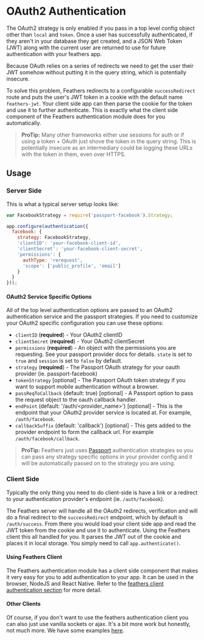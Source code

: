 # OAuth2 Authentication

The OAuth2 strategy is only enabled if you pass in a top level config object other than `local` and `token`. Once a user has successfully authenticated, if they aren't in your database they get created, and a JSON Web Token (JWT) along with the current user are returned to use for future authentication with your feathers app.

Because OAuth relies on a series of redirects we need to get the user their JWT somehow without putting it in the query string, which is potentially insecure.

To solve this problem, Feathers redirects to a configurable `successRedirect` route and puts the user's JWT token in a cookie with the default name `feathers-jwt`. Your client side app can then parse the cookie for the token and use it to further authenticate. This is exactly what the client side component of the Feathers authentication module does for you automatically.

> **ProTip:** Many other frameworks either use sessions for auth or if using a token + OAuth just shove the token in the query string. This is potentially insecure as an intermediary could be logging these URLs with the token in them, even over HTTPS.

## Usage

### Server Side

This is what a typical server setup looks like:

```js
var FacebookStrategy = require('passport-facebook').Strategy;

app.configure(authentication({
  facebook: {
    strategy: FacebookStrategy,
    'clientID': 'your-facebook-client-id',
    'clientSecret': 'your-facebook-client-secret',
    'permissions': {
      authType: 'rerequest',
      'scope': ['public_profile', 'email']
    }
  }
}));
```

#### OAuth2 Service Specific Options

All of the top level authentication options are passed to an OAuth2 authentication service and the passport strategies. If you need to customize your OAuth2 specific configuration you can use these options:

- `clientID` (**required**) - Your OAuth2 clientID
- `clientSecret` (**required**) - Your OAuth2 clientSecret
- `permissions` (**required**) - An object with the permissions you are requesting. See your passport provider docs for details. `state` is set to `true` and `session` is set to `false` by default.
- `strategy` (**required**) - The Passport OAuth strategy for your oauth provider (ie. passport-facebook)
- `tokenStrategy` [optional] - The Passport OAuth token strategy if you want to support mobile authentication without a browser.
- `passReqToCallback` (default: true) [optional] - A Passport option to pass the request object to the oauth callback handler.
- `endPoint` (default: '/auth/<provider_name>') [optional] - This is the endpoint that your OAuth2 provider service is located at. For example, `/auth/facebook`.
- `callbackSuffix` (default: 'callback') [optional] - This gets added to the provider endpoint to form the callback url. For example `/auth/facebook/callback`.

> **ProTip:** Feathers just uses [Passport](http://passportjs.org/) authentication strategies so you can pass any strategy specific options in your provider config and it will be automatically passed on to the strategy you are using.

### Client Side

Typically the only thing you need to do client-side is have a link or a redirect to your authentication provider's endpoint (ie. `/auth/facebook`). 

The Feathers server will handle all the OAuth2 redirects, verification and will do a final redirect to the `successRedirect` endpoint, which by default is `/auth/success`. From there you would load your client side app and read the JWT token from the cookie and use it to authenticate. Using the Feathers client this all handled for you. It parses the JWT out of the cookie and places it in local storage. You simply need to call `app.authenticate()`.

#### Using Feathers Client

The Feathers authentication module has a client side component that makes it very easy for you to add authentication to your app. It can be used in the browser, NodeJS and React Native. Refer to the [feathers client authentication section](./client.md) for more detail.

#### Other Clients

Of course, if you don't want to use the feathers authentication client you can also just use vanilla sockets or ajax. It's a bit more work but honestly, not much more. We have some examples [here](https://github.com/feathersjs/feathers-demos/tree/master/examples).